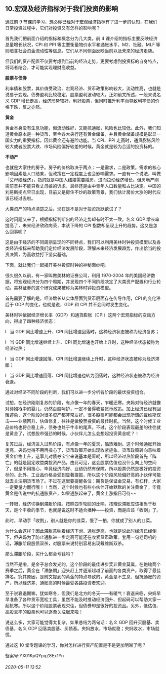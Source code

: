 ## 10.宏观及经济指标对于我们投资的影响
通过前 9 节课的学习，想必你已经对于宏观经济指标有了进一步的认知，在我们日常投资过程中，它们对投资又有怎样的影响呢？


首先我们把前面介绍的指标和概念分为几大类，前 4 课介绍的指标主要反映经济总量增长状况，CPI 和 PPI 等主要衡量物价水平和通胀水平，M2、社融、MLF 等则暗含社会资金流动性等信息。它们从不同侧面反映当前以及未来的经济走势。


但我们的资产配置不仅要考虑到当前的经济走势，更要考虑到投资标的自身特点，将两者结合，才可能实现理财高收益。


**股票与债券**


利率债和股票，其价值受政治、宏观经济、货币政策影响较大，流动性高，也就是说易于变现。债券盈利比较稳定，股票盈利波动较大。正如前文所述，一般来说名义 GDP 增长走高，经济形势较好，利好股票，但同时推升利率而导致利率债的价格下跌，反之亦然。


**黄金**


黄金本身没有生息功能，但流动性好，又能抗通胀，风险也比较低。此外，我们知道黄金原本是一种货币，至今各大央行还有黄金储备，并且黄金储备规模是彰显一国实力的重要指标，因此黄金还有避险功能。当 CPI、PPI 走高时，通货膨胀风险较大或者股票大跌、市场风险偏好较差的时候，黄金就是较为合适的投资标的。


**不动产**


也就是大家住的房子。房子的价格取决于两点：一是需求，二是政策。需求的核心影响因素是人口结果，但政策在一定程度上也会影响需求。一直有一个说法，叫做「丈母娘经济」，指的就是中国人结婚需要婚房，进而拉动经济增长。但房地产刚需前景并不能只看丈母娘的诉求，最终还是由中青年人口数量和占比决定。中国的刘易斯拐点早已出现，目前又是房住不炒的政策背景，我们估计房价大涨的时代应该已经过去啦。


大类资产的特点清楚之后，现在是不是对于投资跃跃欲试了？


这时问题又来了，根据指标判断出的经济走势却有时不太一致。名义 GDP 增长率提高了，未来经济欣欣向荣，本该下降的 CPI 指数却呈现上升的趋势，这又是怎么回事呢？


这是由于经济的不同周期呈现的不同特点，我们可以利用美林时钟投资模型以及各类经济指标来帮助我们定位经济发展阶段，理解未来经济发展趋势，作出恰当的投资决策，为高收益打下坚实基础。


下面，就让我们一起揭开美林投资时钟的神秘面纱吧。


很久很久以前，有一家叫做美林的证券公司，利用 1970-2004 年的美国经济数据，将宏观经济分为四个周期，并发现四个不同阶段决定了大类资产配置和行业轮动。美林证券的这个研究成果被称为美林时钟投资模型。


首先需要了解的是，经济增长从实体层面到货币层面存在传导作用，CPI 的变化滞后于 GDP 的变化，也就是说，GDP 和 CPI 并不会同时发生变化。


美林时钟依据经济增长率（GDP）和通货膨胀（CPI）这两个宏观指标的变动方向，得出了四种经济状态：


l   当 GDP 同比增速上升、CPI 同比增速回落时，这种经济状态被称为经济复苏；


l   当 GDP 同比增速继续上升、CPI 同比增速也开始上升时，这种经济状态被称为经济过热；


l   当 GDP 同比增速回落、CPI 同比增速继续上升时，这种经济状态被称为经济滞胀；


l   当 GDP 同比增速回落、CPI 同比增速也转为回落时，这种经济状态被称为经济衰退。


通过对经济不同阶段的判断，我们可以进一步分析各阶段的最优投资组合。


试想，在经济刚刚复苏的阶段，有点像一年的春天，乍暖还寒。央妈对待经济就像对待襁褓中的婴儿，仍然百般呵护，一定不舍得收紧货币政策。加上经济已经有回暖迹象，这个阶段对很多资产都非常友好。很多股票可能都会出现所谓的戴维斯双击——业绩回升、估值修复，往往是做股票投资的最佳时机。当然，这个时候工业品价格也将企稳上升，债券也处于牛市的尾声。不过，这个阶段表现最差的往往就是黄金了，试想股市强劲的时候，小伙伴儿怎么会想起投资黄金呢？！


复苏过后，经济进入过热阶段，有点像一年的夏天，酷热难耐。这个时候通胀开始走高，央妈觉得不用再操心了，货币政策开始出现收紧迹象。货币政策转向意味着资金价格上升，这事儿对债券宝宝来说基本是噩耗，所以经济过热阶段首先「阵亡」的就是固定收益类投资产品。由此可见，这会股票估值也没什么向上的空间了，但是不用担心，毕竟经济向好、业绩仍然有保障，所以股票仍然是极好的投资标的。此外，工业品价格会受到显著提振，所以这个阶段风险偏好高的小伙伴可能就去关注期货市场了。不过在这里要提醒各位：期货是保证金交易，有杠杆，大家一定要量力而行哦！！当然，这个时候也有些小伙伴开始默默的关注黄金了，毕竟黄金是传说中的抗通胀资产，如果通胀起来了，黄金上涨指日可待~~


一转眼，经济切换到滞胀阶段。按照四季轮回的比喻，按理说滞胀应该相当于秋天，是个丰收的季节，也就是说这时不适合播种——投资，而是应该「收割」了。


此时，早动手「收割」，别人就是你的韭菜，慢了一拍，你就成了别人的韭菜。


为什么会这样？因此滞胀意味着经济下滑、通胀走高，也就是说此时经济已经倒下，但央妈为了防止通胀进一步走高可能还在收紧货币政策。套用一句老司机的话，滞胀阶段股债双杀，对股票来说特别容易出现戴维斯双杀。


那么滞胀阶段，买什么都会亏钱吗？


当然不是啦，是金子总会发光的，这个阶段的最佳进步奖非黄金莫属。在跑输两个赛季之后，黄金在「滞胀期」迎头赶上并逐渐超越了前面的各类资产，取得了最佳排名。究其原因，是前文提到的黄金的特点导致的，黄金是不生息、但抗通胀的资产，所以经济差、通胀高的时候最受各路投资者欢迎。


至于说衰退期嘛，犹如寒冬，但我们是北方的冬天——有暖气！衰退来临，央妈早早准备了各种货币宽松工具，虽然不能及时推动经济回升、但起码可以帮助大家一起抗寒。所以这个阶段股票表现欠佳，但债券却是很好的投资品。另外，低估值、高股息率的股票也可以逐渐关注起来啦！


说这么多，大家可能觉得太复杂，如果总结为两句话：名义 GDP 回升买股基、卖债基，名义 GDP 回落卖股基、买债基。央妈放水，市场就稳；央妈收水，市场就慌。


通过这 10 堂专题课的学习，你对怎样进行资产配置是不是更加明晰了呢？


备案号:YX01KpQYpqZ8Ex1Yn


###### 2020-05-11 13:52
